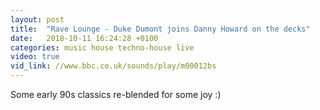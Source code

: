 ```yaml
---
layout: post
title:  "Rave Lounge - Duke Dumont joins Danny Howard on the decks"
date:   2018-10-11 16:24:28 +0100
categories: music house techno-house live
video: true
vid_link: //www.bbc.co.uk/sounds/play/m00012bs
---
```


Some early 90s classics re-blended for some joy :)

